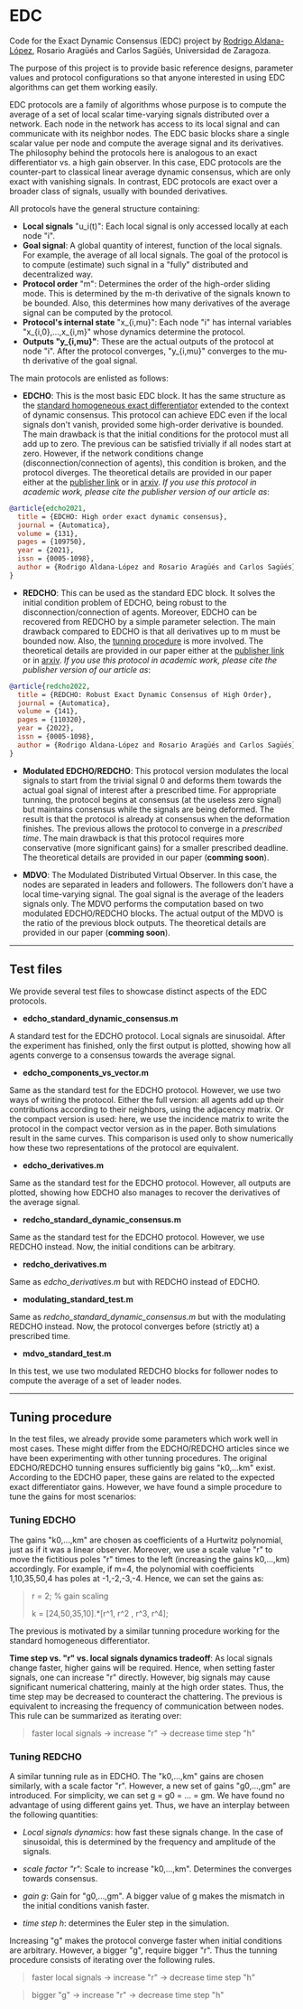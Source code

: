 # EDC

Code for the Exact Dynamic Consensus (EDC) project by [Rodrigo Aldana-López](https://rodrigoaldana.github.io/), Rosario Aragüés and Carlos Sagüés, Universidad de Zaragoza. 

The purpose of this project is to provide basic reference designs, parameter values and protocol configurations so that anyone interested in using EDC algorithms can get them working easily. 

EDC protocols are a family of algorithms whose purpose is to compute the average of a set of local scalar time-varying signals distributed over a network. Each node in the network has access to its local signal and can communicate with its neighbor nodes. The EDC basic blocks share a single scalar value per node and compute the average signal and its derivatives. The philosophy behind the protocols here is analogous to an exact differentiator vs. a high gain observer. In this case, EDC protocols are the counter-part to classical linear average dynamic consensus, which are only exact with vanishing signals. In contrast, EDC protocols are exact over a broader class of signals, usually with bounded derivatives.

All protocols have the general structure containing:
- **Local signals** "u_i(t)": Each local signal is only accessed locally at each node "i".
- **Goal signal**: A global quantity of interest, function of the local signals. For example, the average of all local signals. The goal of the protocol is to compute (estimate) such signal in a "fully" distributed and decentralized way.
- **Protocol order** "m": Determines the order of the high-order sliding mode. This is determined by the m-th derivative of the signals known to be bounded. Also, this determines how many derivatives of the average signal can be computed by the protocol.
- **Protocol's internal state** "x_{i,mu}": Each node "i" has internal variables "x_{i,0},...,x_{i,m}" whose dynamics determine the protocol.
- **Outputs "y_{i,mu}"**:  These are the actual outputs of the protocol at node "i". After the protocol converges, "y_{i,mu}" converges to the mu-th derivative of the goal signal.

The main protocols are enlisted as follows:
- **EDCHO**:  This is the most basic EDC block. It has the same structure as the [standard homogeneous exact differentiator](https://www.tandfonline.com/doi/abs/10.1080/0020717031000099029) extended to the context of dynamic consensus. This protocol can achieve EDC even if the local signals don't vanish, provided some high-order derivative is bounded. The main drawback is that the initial conditions for the protocol must all add up to zero. The previous can be satisfied trivially if all nodes start at zero. However, if the network conditions change (disconnection/connection of agents), this condition is broken, and the protocol diverges. The theoretical details are provided in our paper either at the [publisher link](https://www.sciencedirect.com/science/article/abs/pii/S0005109821002703) or in [arxiv](https://arxiv.org/abs/2202.03012). *If you use this protocol in academic work, please cite the publisher version of our article as*:

```bibtex
@article{edcho2021,
  title = {EDCHO: High order exact dynamic consensus},
  journal = {Automatica},
  volume = {131},
  pages = {109750},
  year = {2021},
  issn = {0005-1098},
  author = {Rodrigo Aldana-López and Rosario Aragüés and Carlos Sagüés}
}
```

- **REDCHO**: This can be used as the standard EDC block. It solves the initial condition problem of EDCHO, being robust to the disconnection/connection of agents. Moreover, EDCHO can be recovered from REDCHO by a simple parameter selection. The main drawback compared to EDCHO is that all derivatives up to m must be bounded now. Also, the [tunning procedure](#tunning-procedure) is more involved. The theoretical details are provided in our paper either at the [publisher link](https://www.sciencedirect.com/science/article/pii/S0005109822001686?via%3Dihub) or in [arxiv](https://arxiv.org/abs/2204.12344). *If you use this protocol in academic work, please cite the publisher version of our article as*:

```bibtex
@article{redcho2022,
  title = {REDCHO: Robust Exact Dynamic Consensus of High Order},
  journal = {Automatica},
  volume = {141},
  pages = {110320},
  year = {2022},
  issn = {0005-1098},
  author = {Rodrigo Aldana-López and Rosario Aragüés and Carlos Sagüés},
}
```

- **Modulated EDCHO/REDCHO**: This protocol version modulates the local signals to start from the trivial signal 0 and deforms them towards the actual goal signal of interest after a prescribed time. For appropriate tunning, the protocol begins at consensus (at the useless zero signal) but maintains consensus while the signals are being deformed. The result is that the protocol is already at consensus when the deformation finishes. The previous allows the protocol to converge in a *prescribed time*. The main drawback is that this protocol requires more conservative (more significant gains) for a smaller prescribed deadline. The theoretical details are provided in our paper (**comming soon**).

- **MDVO**: The Modulated Distributed Virtual Observer. In this case, the nodes are separated in leaders and followers. The followers don't have a local time-varying signal. The goal signal is the average of the leaders signals only. The MDVO performs the computation based on two modulated EDCHO/REDCHO blocks. The actual output of the MDVO is the ratio of the previous block outputs. The theoretical details are provided in our paper (**comming soon**).

---
## Test files
We provide several test files to showcase distinct aspects of the EDC protocols.
- **edcho_standard_dynamic_consensus.m**

A standard test for the EDCHO protocol. Local signals are sinusoidal. After the experiment has finished, only the first output is plotted, showing how all agents converge to a consensus towards the average signal.

- **edcho_components_vs_vector.m**

Same as the standard test for the EDCHO protocol. However, we use two ways of writing the protocol. Either the full version: all agents add up their contributions according to their neighbors, using the adjacency matrix. Or the compact version is used: here, we use the incidence matrix to write the protocol in the compact vector version as in the paper. Both simulations result in the same curves. This comparison is used only to show numerically how these two representations of the protocol are equivalent.


- **edcho_derivatives.m**

Same as the standard test for the EDCHO protocol. However, all outputs are plotted, showing how EDCHO also manages to recover the derivatives of the average signal.

- **redcho_standard_dynamic_consensus.m**

Same as the standard test for the EDCHO protocol. However, we use REDCHO instead. Now, the initial conditions can be arbitrary.

- **redcho_derivatives.m**

Same as *edcho_derivatives.m* but with REDCHO instead of EDCHO.

- **modulating_standard_test.m**

Same as *redcho_standard_dynamic_consensus.m*  but with the modulating REDCHO instead. Now, the protocol converges before (strictly at) a prescribed time.

- **mdvo_standard_test.m**

In this test, we use two modulated REDCHO blocks for follower nodes to compute the average of a set of leader nodes.

---
## Tuning procedure <a name="tunning-procedure" />

In the test files, we already provide some parameters which work well in most cases. These might differ from the EDCHO/REDCHO articles since we have been experimenting with other tunning procedures. The original EDCHO/REDCHO tunning ensures sufficiently big gains "k0,...km" exist. According to the EDCHO paper, these gains are related to the expected exact differentiator gains. However, we have found a simple procedure to tune the gains for most scenarios:

### **Tuning EDCHO**
The gains "k0,...,km" are chosen as coefficients of a Hurtwitz polynomial, just as if it was a linear observer. Moreover, we use a scale value "r" to move the fictitious poles "r" times to the left (increasing the gains k0,...,km) accordingly. For example, if m=4, the polynomial with coefficients 1,10,35,50,4 has poles at -1,-2,-3,-4. Hence, we can set the gains as:

>r = 2; % gain scaling
>
>k = [24,50,35,10].*[r^1, r^2 , r^3, r^4];

The previous is motivated by a similar tunning procedure working for the standard homogeneous differentiator. 

**Time step vs. "r" vs. local signals dynamics tradeoff**: As local signals change faster, higher gains will be required. Hence, when setting faster signals, one can increase "r" directly. However, big signals may cause significant numerical chattering, mainly at the high order states. Thus, the time step may be decreased to counteract the chattering. The previous is equivalent to increasing the frequency of communication between nodes. This rule can be summarized as iterating over:

>faster local signals -> increase "r" -> decrease time step "h"

### **Tuning REDCHO**
A similar tunning rule as in EDCHO. The "k0,...,km" gains are chosen similarly, with a scale factor "r". However, a new set of gains "g0,...,gm" are introduced. For simplicity, we can set g = g0 = ... = gm. We have found no advantage of using different gains yet. Thus, we have an interplay between the following quantities:

- *Local signals dynamics*: how fast these signals change. In the case of sinusoidal, this is determined by the frequency and amplitude of the signals.

- *scale factor "r"*: Scale to increase "k0,...,km". Determines the converges towards consensus.

- *gain g*: Gain for "g0,...,gm". A bigger value of g makes the mismatch in the initial conditions vanish faster.

- *time step h*: determines the Euler step in the simulation.

Increasing "g" makes the protocol converge faster when initial conditions are arbitrary. However, a bigger "g", require bigger "r". Thus the tunning procedure consists of iterating over the following rules.

>faster local signals -> increase "r" -> decrease time step "h"

>bigger "g" -> increase "r" -> decrease time step "h"


